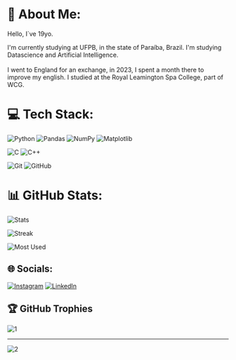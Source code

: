 # 💫 About Me:

Hello, I`ve 19yo.

I'm currently studying at UFPB, in the state of Paraíba, Brazil. I'm studying Datascience and Artificial Intelligence.<br><br>I went to England for an exchange, in 2023, I spent a month there to improve my english. I studied at the Royal Leamington Spa College, part of WCG.

# 💻 Tech Stack:

![Python](https://img.shields.io/badge/python-3670A0?style=for-the-badge&logo=python&logoColor=ffdd54) ![Pandas](https://img.shields.io/badge/pandas-%23150458.svg?style=for-the-badge&logo=pandas&logoColor=white) ![NumPy](https://img.shields.io/badge/numpy-%23013243.svg?style=for-the-badge&logo=numpy&logoColor=white) ![Matplotlib](https://img.shields.io/badge/Matplotlib-%23ffffff.svg?style=for-the-badge&logo=Matplotlib&logoColor=black)

![C](https://img.shields.io/badge/c-%2300599C.svg?style=for-the-badge&logo=c&logoColor=white)  ![C++](https://img.shields.io/badge/c++-%2300599C.svg?style=for-the-badge&logo=c%2B%2B&logoColor=white) 

![Git](https://img.shields.io/badge/git-%23F05033.svg?style=for-the-badge&logo=git&logoColor=white) ![GitHub](https://img.shields.io/badge/github-%23121011.svg?style=for-the-badge&logo=github&logoColor=white)

# 📊 GitHub Stats:

![Stats](https://github-readme-stats.vercel.app/api?username=DjallenDias&theme=transparent&hide_border=true&include_all_commits=false&count_private=false)

![Streak](https://github-readme-streak-stats.herokuapp.com/?user=DjallenDias&theme=transparent&hide_border=false&hide_border=true)

![Most Used](https://github-readme-stats.vercel.app/api/top-langs?username=DjallenDias&locale=en&hide_title=false&layout=donut&langs_count=6&theme=transparent&order=2&hide=css,html,jupyter%20notebook&hide_border=true)


## 🌐 Socials:

[![Instagram](https://img.shields.io/badge/Instagram-%23E4405F.svg?logo=Instagram&logoColor=white)](https://instagram.com/djzin0_)
[![LinkedIn](https://img.shields.io/badge/LinkedIn-%230077B5.svg?logo=linkedin&logoColor=white)](https://www.linkedin.com/in/dj%C3%A1llen-fabr%C3%ADcio-125332234?utm_source=share&utm_campaign=share_via&utm_content=profile&utm_medium=android_app) 


## 🏆 GitHub Trophies

![1](https://github-profile-trophy.vercel.app/?username=DjallenDias&theme=radical&no-frame=true&no-bg=true&margin-w=4)

---

![2](https://komarev.com/ghpvc/?username=DjallenDias&style=flat-square)